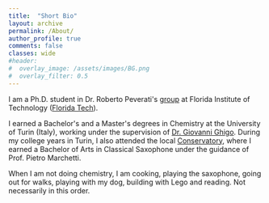 ```yaml
---
title:  "Short Bio"
layout: archive
permalink: /About/
author_profile: true
comments: false
classes: wide
#header:
#  overlay_image: /assets/images/BG.png
#  overlay_filter: 0.5
---
```

I am a Ph.D. student in Dr. Roberto Peverati's [group](https://peverati.github.io) at Florida Institute of Technology ([Florida Tech](https://fit.edu)). 

I earned a Bachelor's and a Master's degrees in Chemistry at the University of Turin (Italy), working under the supervision of [Dr. Giovanni Ghigo](https://www.chemistry.unito.it/do/docenti.pl/Alias?giovanni.ghigo#tab-profilo). During my college years in Turin, I also attended the local [Conservatory](http://conservatoriotorino.gov.it/), where I earned a Bachelor of Arts in Classical Saxophone under the guidance of Prof. Pietro Marchetti. 

When I am not doing chemistry, I am cooking, playing the saxophone, going out for walks, playing with my dog, building with Lego and reading. Not necessarily in this order. 
